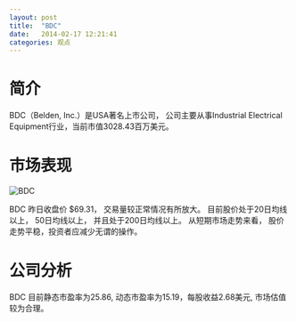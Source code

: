 ```yaml
---
layout: post
title:  "BDC"
date:   2014-02-17 12:21:41
categories: 观点
---
```


# 简介
BDC（Belden, Inc.）是USA著名上市公司，
公司主要从事Industrial Electrical Equipment行业，当前市值3028.43百万美元。

# 市场表现

![BDC](http://finviz.com/chart.ashx?t=BDC&ty=c&ta=1&p=d&s=l)

BDC 昨日收盘价 $69.31，
交易量较正常情况有所放大。
目前股价处于20日均线以上，
50日均线以上，
并且处于200日均线以上。
从短期市场走势来看，
股价走势平稳，投资者应减少无谓的操作。

# 公司分析
BDC 目前静态市盈率为25.86, 动态市盈率为15.19，每股收益2.68美元,
市场估值较为合理。
